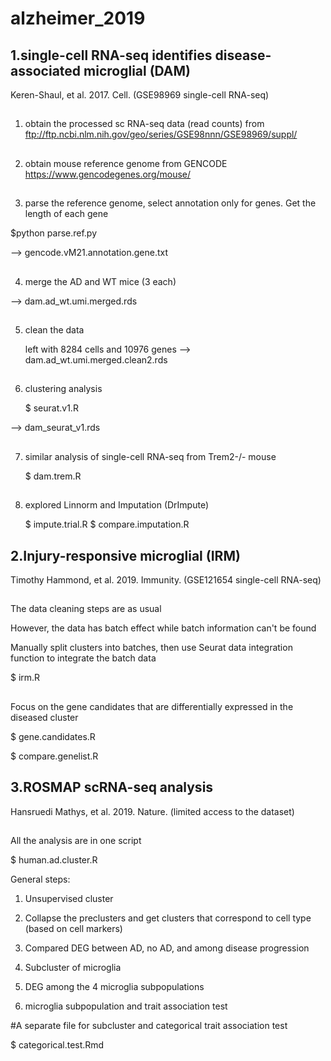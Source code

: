 # alzheimer_2019

##


## 1.single-cell RNA-seq identifies disease-associated microglial (DAM)

Keren-Shaul, et al. 2017. Cell. (GSE98969 single-cell RNA-seq)

##

1) obtain the processed sc RNA-seq data (read counts) from ftp://ftp.ncbi.nlm.nih.gov/geo/series/GSE98nnn/GSE98969/suppl/
##
2) obtain mouse reference genome from GENCODE https://www.gencodegenes.org/mouse/
##
3) parse the reference genome, select annotation only for genes. Get the length of each gene

  $python parse.ref.py

  --> gencode.vM21.annotation.gene.txt
##
4) merge the AD and WT mice (3 each)

  --> dam.ad_wt.umi.merged.rds
##
5) clean the data

   left with 8284 cells and 10976 genes
  --> dam.ad_wt.umi.merged.clean2.rds
##
6) clustering analysis

   $ seurat.v1.R
   
  --> dam_seurat_v1.rds
  
##
7) similar analysis of single-cell RNA-seq from Trem2-/- mouse

   $ dam.trem.R
##
8) explored Linnorm and Imputation (DrImpute)

   $ impute.trial.R
   $ compare.imputation.R


##


## 2.Injury-responsive microglial (IRM)

Timothy Hammond, et al. 2019. Immunity. (GSE121654 single-cell RNA-seq)

##

The data cleaning steps are as usual

However, the data has batch effect while batch information can't be found

Manually split clusters into batches, then use Seurat data integration function to integrate the batch data

$ irm.R

##

Focus on the gene candidates that are differentially expressed in the diseased cluster

$ gene.candidates.R

$ compare.genelist.R

## 3.ROSMAP scRNA-seq analysis

Hansruedi Mathys, et al. 2019. Nature. (limited access to the dataset)

##
All the analysis are in one script

$ human.ad.cluster.R

General steps:

1) Unsupervised cluster

2) Collapse the preclusters and get clusters that correspond to cell type (based on cell markers)

3) Compared DEG between AD, no AD, and among disease progression

4) Subcluster of microglia

5) DEG among the 4 microglia subpopulations

5) microglia subpopulation and trait association test

#A separate file for subcluster and categorical trait association test

$ categorical.test.Rmd

